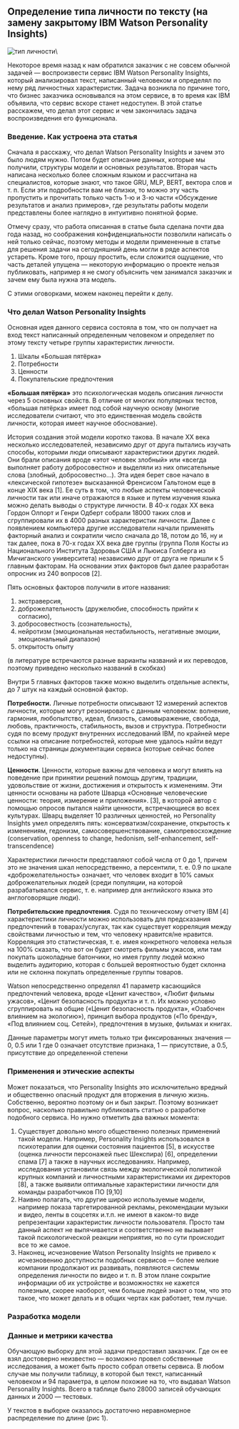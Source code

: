 ## Определение типа личности по тексту (на замену закрытому IBM Watson Personality Insights)

![тип личности](https://habrastorage.org/r/w1560/webt/yq/tb/lw/yqtblwkkysmpfxliidk7kjoxxii.png)\

Некоторое время назад к нам обратился заказчик с не совсем обычной задачей — воспроизвести сервис IBM Watson Personality Insights, который анализировал текст, написанный человеком и определял по нему ряд личностных характеристик. Задача возникла по причине того, что бизнес заказчика основывался на этом сервисе, в то время как IBM объявила, что сервис вскоре станет недоступен. В этой статье расскажем, что делал этот сервис и чем закончилась задача воспроизведения его функционала.
### Введение. Как устроена эта статья

Сначала я расскажу, что делал Watson Personality Insights и зачем это было людям нужно. Потом будет описание данных, которые мы получили, структуры модели и основных результатов. Вторая часть написана несколько более сложным языком и рассчитана на специалистов, которые знают, что такое GRU, MLP, BERT, вектора слов и т. п. Если эти подробности вам не близки, то можно эту часть пропустить и прочитать только часть 1-ю и 3-ю части «Обсуждение результатов и анализ примеров», где результаты работы модели представлены более наглядно в интуитивно понятной форме.

Отмечу сразу, что работа описанная в статье была сделана почти два года назад, но соображения конфиденциальности позволили написать о ней только сейчас, поэтому методы и модели примененные в статье для решения задачи на сегодняшний день могли в ряде аспектов устареть. Кроме того, прошу простить, если сложится ощущение, что часть деталей упущена — некоторую информацию о проекте нельзя публиковать, например я не смогу объяснить чем занимался заказчик и зачем ему была нужна эта модель.

С этими оговорками, можем наконец перейти к делу.

### Что делал Watson Personality Insights

Основная идея данного сервиса состояла в том, что он получает на вход текст написанный определенным человеком и определяет по этому тексту четыре группы характеристик личности.

1. Шкалы «Большая пятёрка»
2. Потребности
3. Ценности
4. Покупательские предпочтения

**«Большая пятёрка»** это психологическая модель описания личности через 5 основных свойств. В отличие от многих популярных тестов, «большая пятёрка» имеет под собой научную основу (многие исследователи считают, что это единственная модель свойств личности, которая имеет научное обоснование).

История создания этой модели коротко такова. В начале XX века несколько исследователей, независимо друг от друга пытались изучать способы, которыми люди описывают характеристики других людей. Они брали описания вроде «этот человек злобный» или «всегда выполняет работу добросовестно» и выделяли из них описательные слова (злобный, добросовестно…). Эта идея берет свое начало в «лексической гипотезе» высказанной Френсисом Гальтоном еще в конце XIX века [1]. Ее суть в том, что любые аспекты человеческой личности так или иначе отражаются в языке и путем изучения языка можно делать выводы о структуре личности. В 40-х годах XX века Гордон Олпорт и Генри Одберт собрали 18000 таких слов и сгруппировали их в 4000 разных характеристик личности. Далее с появлением компьютера другие исследователи начали применять факторный анализ и сократили число сначала до 18, потом до 16, ну и так далее, пока в 70-х годах XX века две группы (группа Поля Косты из Национального Института Здоровья США и Льюиса Голберга из Мичиганского университета) независимо друг от друга не пришли к 5 главным факторам. На основании этих факторов был далее разработан опросник из 240 вопросов [2].

Пять основных факторов получили в итоге названия:

 1. экстраверсия,
 2. доброжелательность (дружелюбие, способность прийти к согласию),
 3. добросовестность (сознательность),
 4. нейротизм (эмоциональная нестабильность, негативные эмоции, эмоциональный диапазон)
 5. открытость опыту

(в литературе встречаются разные варианты названий и их переводов, поэтому приведено несколько названий в скобках)

Внутри 5 главных факторов также можно выделить отдельные аспекты, до 7 штук на каждый основной фактор.

**Потребности.** Личные потребности описывают 12 измерений аспектов личности, которые могут резонировать с данным человеком: волнение, гармония, любопытство, идеал, близость, самовыражение, свобода, любовь, практичность, стабильность, вызов и структура. Потребности судя по всему продукт внутренних исследований IBM, по крайней мере ссылки на описание потребностей, которые мне удалось найти ведут только на страницы документации сервиса (которые сейчас более недоступны).

**Ценности**. Ценности, которые важны для человека и могут влиять на поведение при принятии решений помощь другим, традиции, удовольствие от жизни, достижения и открытость к изменениям. Эти ценности основаны на работе Шварца «Основные человеческие ценности: теория, измерение и приложения». [3], в которой автор с помощью опросов пытался найти ценности, встречающиеся во всех культурах. Шварц выделяет 10 различных ценностей, но Personality Insights умел определять пять: консерватизм/сохранение, открытость к изменениям, гедонизм, самосовершенствование, самопревосхождение (conservation, openness to change, hedonism, self-enhancement, self-transcendence)

Характеристики личности представляют собой числа от 0 до 1, причем это не значения шкал непосредственно, а персентили, т. е. 0.9 по шкале «доброжелательность» означает, что человек входит в 10% самых доброжелательных людей (среди популяции, на которой разрабатывался сервис, т. е. например для английского языка это англоговорящие люди).

**Потребительские предпочтения**. Судя по техническому отчету IBM [4] характеристики личности можно использовать для предсказания предпочтений в товарах/услугах, так как существует корреляция между свойствами личностью и тем, что человеку нравится/не нравится. Корреляция это статистическая, т. е. имея конкретного человека нельзя на 100% сказать, что вот он будет смотреть фильмы ужасов, или там покупать шоколадные батончики, но имея группу людей можно выделить аудиторию, которая с большей вероятностью будет склонна или не склонна покупать определенные группы товаров.

Watson непосредственно определял 41 параметр касающийся предпочтений человека, вроде «Ценит качество», «Любит фильмы ужасов», «Ценит безопасность продукта» и т. п. Их можно условно сгруппировать на общие («Ценит безопасность продукта», «Озабочен влиянием на экологию»), принцип выбора продуктов («По бренду», «Под влиянием соц. Сетей»), предпочтения в музыке, фильмах и книгах.

Данные параметры могут иметь только три фиксированных значения — 0, 0.5 или 1 где 0 означает отсутствие признака, 1 — присутствие, а 0.5, присутствие до определенной степени

### Применения и этические аспекты

Может показаться, что Personality Insights это исключительно вредный и общественно опасный продукт для вторжения в личную жизнь. Собственно, вероятно поэтому он и был закрыт. Поэтому возникает вопрос, насколько правильно публиковать статью о разработке подобного сервиса. Но нужно отметить два важных момента:
 1. Существует довольно много общественно полезных применений такой модели. Например, Personality Insights использовался в психотерапии для оценки состояния пациентов [5], в искусстве (оценка личности персонажей пьес Шекспира) [6], определении спама [7] а также в научных исследованиях. Например, исследования установили связь между экологической политикой крупных компаний и личностными характеристиками их директоров [8], а также выявили оптимальные характеристики личности для команды разработчиков ПО [9,10]
 2. Наивно полагать, что другие широко используемые модели, например показа таргетированной рекламы, рекомендации музыки и видео, ленты в соцсетях и.т.п. не имеют в каком-то виде репрезентации характеристик личности пользователя. Просто там данный аспект не выпячивается и соответственно не вызывает такой психологической реакции неприятия, но по сути происходит все то же самое.
 3. Наконец, исчезновение Watson Personality Insights не привело к исчезновению доступности подобных сервисов — более мелкие компании продолжают их развивать, появляются системы определения личности по видео и т. п. В этом плане сокрытие информации об их устройстве и возможностях не кажется полезным, скорее наоборот, чем больше людей знают о том, что это такое, что может делать и в общих чертах как работает, тем лучше.

### Разработка модели

### Данные и метрики качества

Обучающую выборку для этой задачи предоставил заказчик. Где он ее взял достоверно неизвестно — возможно провел собственные исследования, а может быть просто собрал ответы сервиса. В любом случае мы получили таблицу, в которой был текст, написанный человеком и 94 параметра, в целом похожие на то, что выдавал Watson Personality Insights. Всего в таблице было 28000 записей обучающих данных и 2000 — тестовых.

У текстов в выборке оказалось достаточно неравномерное распределение по длине (рис 1).
